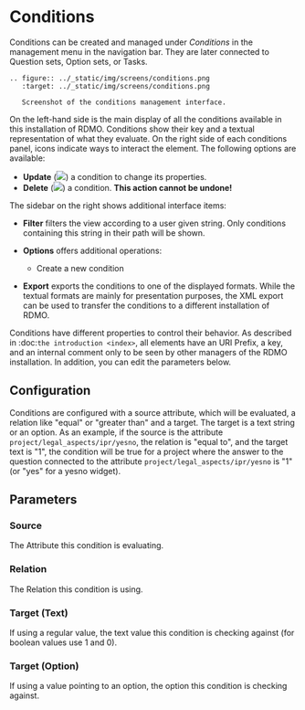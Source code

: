 # Conditions

Conditions can be created and managed under *Conditions* in the management menu in the navigation bar. They are later connected to Question sets, Option sets, or Tasks.

```eval_rst
.. figure:: ../_static/img/screens/conditions.png
   :target: ../_static/img/screens/conditions.png

   Screenshot of the conditions management interface.
```

On the left-hand side is the main display of all the conditions available in this installation of RDMO. Conditions show their key and a textual representation of what they evaluate. On the right side of each conditions panel, icons indicate ways to interact the element. The following options are available:

* **Update** (![](/_static/img/icons/update.png)) a condition to change its properties.
* **Delete** (![](/_static/img/icons/delete.png)) a condition. **This action cannot be undone!**

The sidebar on the right shows additional interface items:

* **Filter** filters the view according to a user given string. Only conditions containing this string in their path will be shown.
* **Options** offers additional operations:

  * Create a new condition

* **Export** exports the conditions to one of the displayed formats. While the textual formats are mainly for presentation purposes, the XML export can be used to transfer the conditions to a different installation of RDMO.

Conditions have different properties to control their behavior. As described in :doc:`the introduction <index>`, all elements have an URI Prefix, a key, and an internal comment only to be seen by other managers of the RDMO installation. In addition, you can edit the parameters below.

## Configuration

Conditions are configured with a source attribute, which will be evaluated, a relation like "equal" or "greater than" and a target. The target is a text string or an option. As an example, if the source is the attribute `project/legal_aspects/ipr/yesno`, the relation is "equal to", and the target text is "1", the condition will be true for a project where the answer to the question connected to the attribute `project/legal_aspects/ipr/yesno` is "1" (or "yes" for a yesno widget).

## Parameters
### Source
The Attribute this condition is evaluating.

### Relation
The Relation this condition is using.

### Target (Text)
If using a regular value, the text value this condition is checking against (for boolean values use 1 and 0).

### Target (Option)
If using a value pointing to an option, the option this condition is checking against.
